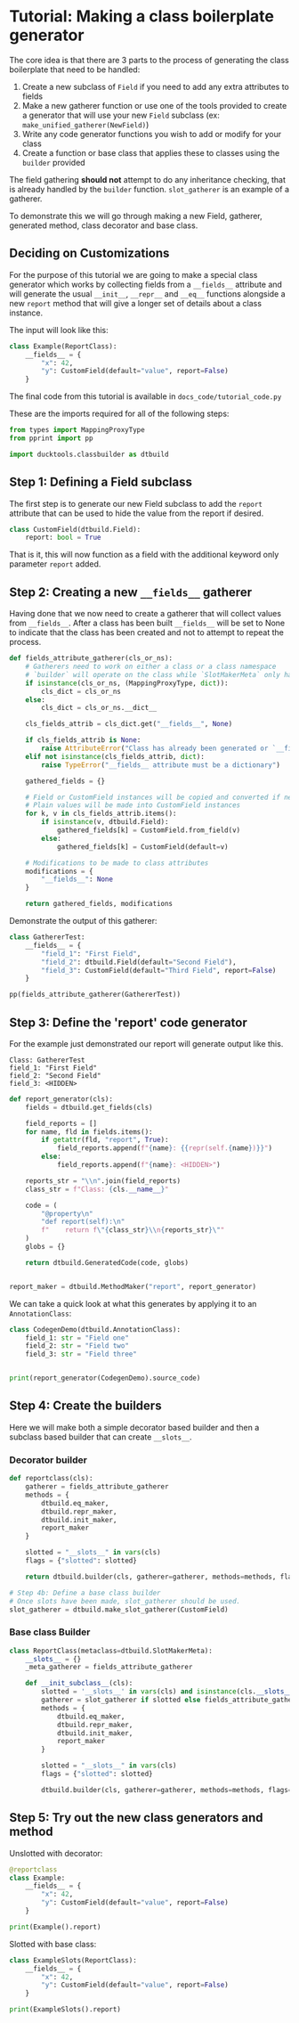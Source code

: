 # Tutorial: Making a class boilerplate generator #

The core idea is that there are 3 parts to the process of generating
the class boilerplate that need to be handled:

1. Create a new subclass of `Field` if you need to add any extra attributes to fields
2. Make a new gatherer function or use one of the tools provided to create a generator
   that will use your new `Field` subclass (ex: `make_unified_gatherer(NewField)`)
3. Write any code generator functions you wish to add or modify for your class
4. Create a function or base class that applies these to classes using the `builder` provided

The field gathering **should not** attempt to do any inheritance checking, that is already handled
by the `builder` function. `slot_gatherer` is an example of a gatherer.

To demonstrate this we will go through making a new Field, gatherer, generated method, class decorator
and base class.

## Deciding on Customizations ##

For the purpose of this tutorial we are going to make a special
class generator which works by collecting fields from a `__fields__`
attribute and will generate the usual `__init__`, `__repr__` and `__eq__`
functions alongside a new `report` method that will give a longer set of 
details about a class instance.

The input will look like this:
```python
class Example(ReportClass):
    __fields__ = {
        "x": 42,
        "y": CustomField(default="value", report=False)
    }
```

The final code from this tutorial is available in `docs_code/tutorial_code.py`

These are the imports required for all of the following steps:

```python
from types import MappingProxyType
from pprint import pp

import ducktools.classbuilder as dtbuild
```

## Step 1: Defining a Field subclass ##

The first step is to generate our new Field subclass to add the `report`
attribute that can be used to hide the value from the report if desired.

```python
class CustomField(dtbuild.Field):
    report: bool = True
```

That is it, this will now function as a field with the additional keyword only
parameter `report` added. 

## Step 2: Creating a new `__fields__` gatherer ##

Having done that we now need to create a gatherer that will collect values from `__fields__`.
After a class has been built `__fields__` will be set to None to indicate that the class has
been created and not to attempt to repeat the process.

```python
def fields_attribute_gatherer(cls_or_ns):
    # Gatherers need to work on either a class or a class namespace
    # `builder` will operate on the class while `SlotMakerMeta` only has the namespace
    if isinstance(cls_or_ns, (MappingProxyType, dict)):
        cls_dict = cls_or_ns
    else:
        cls_dict = cls_or_ns.__dict__

    cls_fields_attrib = cls_dict.get("__fields__", None)

    if cls_fields_attrib is None:
        raise AttributeError("Class has already been generated or `__fields__` has not been set")
    elif not isinstance(cls_fields_attrib, dict):
        raise TypeError("__fields__ attribute must be a dictionary")

    gathered_fields = {}

    # Field or CustomField instances will be copied and converted if needed
    # Plain values will be made into CustomField instances
    for k, v in cls_fields_attrib.items():
        if isinstance(v, dtbuild.Field):
            gathered_fields[k] = CustomField.from_field(v)
        else:
            gathered_fields[k] = CustomField(default=v)

    # Modifications to be made to class attributes
    modifications = {
        "__fields__": None
    }

    return gathered_fields, modifications
```

Demonstrate the output of this gatherer:
```python
class GathererTest:
    __fields__ = {
        "field_1": "First Field",
        "field_2": dtbuild.Field(default="Second Field"),
        "field_3": CustomField(default="Third Field", report=False)
    }

pp(fields_attribute_gatherer(GathererTest))
```

## Step 3: Define the 'report' code generator ##

For the example just demonstrated our report will generate output like this.

```
Class: GathererTest
field_1: "First Field"
field_2: "Second Field"
field_3: <HIDDEN>
```

```python
def report_generator(cls):
    fields = dtbuild.get_fields(cls)

    field_reports = []
    for name, fld in fields.items():
        if getattr(fld, "report", True):
            field_reports.append(f"{name}: {{repr(self.{name})}}")
        else:
            field_reports.append(f"{name}: <HIDDEN>")

    reports_str = "\\n".join(field_reports)
    class_str = f"Class: {cls.__name__}"

    code = (
        "@property\n"
        "def report(self):\n"
        f"    return f\"{class_str}\\n{reports_str}\""
    )
    globs = {}

    return dtbuild.GeneratedCode(code, globs)


report_maker = dtbuild.MethodMaker("report", report_generator)
```

We can take a quick look at what this generates by applying it to an `AnnotationClass`:
```python
class CodegenDemo(dtbuild.AnnotationClass):
    field_1: str = "Field one"
    field_2: str = "Field two"
    field_3: str = "Field three"


print(report_generator(CodegenDemo).source_code)
```

## Step 4: Create the builders ##

Here we will make both a simple decorator based builder and then a subclass
based builder that can create `__slots__`.

### Decorator builder ###
```python
def reportclass(cls):
    gatherer = fields_attribute_gatherer
    methods = {
        dtbuild.eq_maker, 
        dtbuild.repr_maker, 
        dtbuild.init_maker, 
        report_maker
    }

    slotted = "__slots__" in vars(cls)
    flags = {"slotted": slotted}

    return dtbuild.builder(cls, gatherer=gatherer, methods=methods, flags=flags)

# Step 4b: Define a base class builder
# Once slots have been made, slot_gatherer should be used.
slot_gatherer = dtbuild.make_slot_gatherer(CustomField)
```

### Base class Builder ###
```python
class ReportClass(metaclass=dtbuild.SlotMakerMeta):
    __slots__ = {}
    _meta_gatherer = fields_attribute_gatherer

    def __init_subclass__(cls):
        slotted = '__slots__' in vars(cls) and isinstance(cls.__slots__, dtbuild.SlotFields)
        gatherer = slot_gatherer if slotted else fields_attribute_gatherer
        methods = {
            dtbuild.eq_maker,
            dtbuild.repr_maker,
            dtbuild.init_maker,
            report_maker
        }

        slotted = "__slots__" in vars(cls)
        flags = {"slotted": slotted}

        dtbuild.builder(cls, gatherer=gatherer, methods=methods, flags=flags)
```

## Step 5: Try out the new class generators and method ##

Unslotted with decorator:
```python
@reportclass
class Example:
    __fields__ = {
        "x": 42,
        "y": CustomField(default="value", report=False)
    }

print(Example().report)
```


Slotted with base class:
```python
class ExampleSlots(ReportClass):
    __fields__ = {
        "x": 42,
        "y": CustomField(default="value", report=False)
    }

print(ExampleSlots().report)
```


